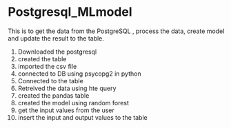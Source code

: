 # Postgresql_MLmodel
This is to get the data from the PostgreSQL , process the data, create model and update the result to the table.

1) Downloaded the postgresql
2) created the table
3) imported the csv file 
4) connected to DB using psycopg2 in python
5) Connected to the table
6) Retreived the data using hte query
7) created the pandas table
8) created the model using random forest
9) get the input values from the user
10) insert the input and output values to the table
